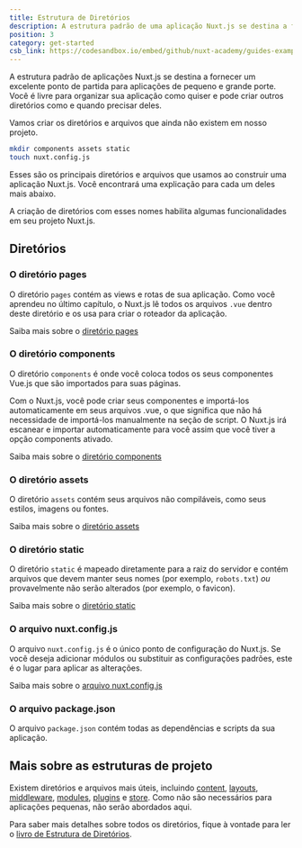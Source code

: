 ```yaml
---
title: Estrutura de Diretórios
description: A estrutura padrão de uma aplicação Nuxt.js se destina a fornecer um excelente ponto de partida para aplicações de pequeno e grande porte. Você é livre para organizar seu aplicativo como quiser e pode criar outros diretórios como e quando precisar deles.
position: 3
category: get-started
csb_link: https://codesandbox.io/embed/github/nuxt-academy/guides-examples/tree/master/01_get_started/03_directory_structure?fontsize=14&hidenavigation=1&theme=dark
---
```


A estrutura padrão de aplicações Nuxt.js se destina a fornecer um excelente ponto de partida para aplicações de pequeno e grande porte. Você é livre para organizar sua aplicação como quiser e pode criar outros diretórios como e quando precisar deles.

Vamos criar os diretórios e arquivos que ainda não existem em nosso projeto.

```bash
mkdir components assets static
touch nuxt.config.js
```

Esses são os principais diretórios e arquivos que usamos ao construir uma aplicação Nuxt.js. Você encontrará uma explicação para cada um deles mais abaixo.

<base-alert type="info">

A criação de diretórios com esses nomes habilita algumas funcionalidades em seu projeto Nuxt.js.

</base-alert>

## Diretórios

### O diretório pages

O diretório `pages` contém as views e rotas de sua aplicação. Como você aprendeu no último capítulo, o Nuxt.js lê todos os arquivos `.vue` dentro deste diretório e os usa para criar o roteador da aplicação.

<base-alert type="next">

Saiba mais sobre o [diretório pages](/docs/2.x/directory-structure/pages)

</base-alert>

### O diretório components

O diretório `components` é onde você coloca todos os seus componentes Vue.js que são importados para suas páginas.

Com o Nuxt.js, você pode criar seus componentes e importá-los automaticamente em seus arquivos .vue, o que significa que não há necessidade de importá-los manualmente na seção de script. O Nuxt.js irá escanear e importar automaticamente para você assim que você tiver a opção components ativado.

<base-alert type="next">

Saiba mais sobre o [diretório components](/docs/2.x/directory-structure/components)

</base-alert>

### O diretório assets

O diretório `assets` contém seus arquivos não compiláveis, como seus estilos, imagens ou fontes.

<base-alert type="next">

Saiba mais sobre o [diretório assets](/docs/2.x/directory-structure/assets)

</base-alert>

### O diretório static

O diretório `static` é mapeado diretamente para a raiz do servidor e contém arquivos que devem manter seus nomes (por exemplo, `robots.txt`) _ou_ provavelmente não serão alterados (por exemplo, o favicon).

<base-alert type="next">

Saiba mais sobre o [diretório static](/docs/2.x/directory-structure/static)

</base-alert>

### O arquivo nuxt.config.js

O arquivo `nuxt.config.js` é o único ponto de configuração do Nuxt.js. Se você deseja adicionar módulos ou substituir as configurações padrões, este é o lugar para aplicar as alterações.

<base-alert type="next">

Saiba mais sobre o [arquivo nuxt.config.js](/docs/2.x/directory-structure/nuxt-config)

</base-alert>

### O arquivo package.json

O arquivo `package.json` contém todas as dependências e scripts da sua aplicação.

<app-modal>
  <code-sandbox  :src="csb_link"></code-sandbox>
</app-modal>

## Mais sobre as estruturas de projeto

Existem diretórios e arquivos mais úteis, incluindo [content](/docs/2.x/directory-structure/content), [layouts](/docs/2.x/directory-structure/layouts), [middleware](/docs/2.x/directory-structure/middleware), [modules](/docs/2.x/directory-structure/modules), [plugins](/docs/2.x/directory-structure/plugins) e [store](/docs/2.x/directory-structure/store). Como não são necessários para aplicações pequenas, não serão abordados aqui.

<base-alert type="next">

Para saber mais detalhes sobre todos os diretórios, fique à vontade para ler o [livro de Estrutura de Diretórios](/docs/2.x/directory-structure/nuxt).

</base-alert>
